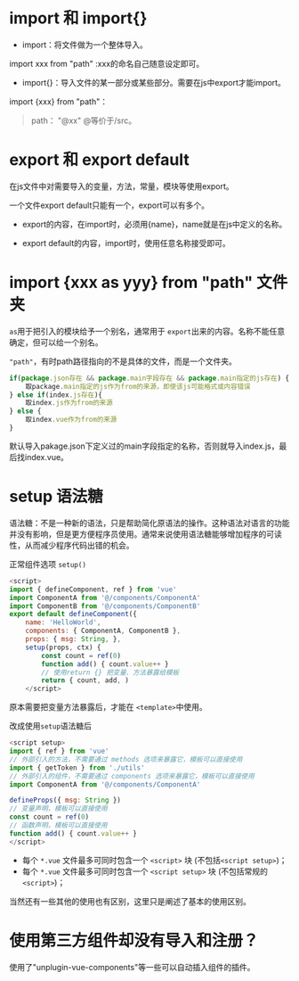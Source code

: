# import 和 import{}

+ import：将文件做为一个整体导入。

import xxx from "path" :xxx的命名自己随意设定即可。

+ import{}：导入文件的某一部分或某些部分。需要在js中export才能import。

import {xxx} from "path"：

> path： "@xx" @等价于/src。


# export 和 export default

在js文件中对需要导入的变量，方法，常量，模块等使用export。

一个文件export default只能有一个，export可以有多个。

+ export的内容，在import时，必须用{name}，name就是在js中定义的名称。

+ export default的内容，import时，使用任意名称接受即可。

# import {xxx as yyy} from "path" 文件夹

`as`用于把引入的模块给予一个别名，通常用于 `export`出来的内容。名称不能任意确定，但可以给一个别名。

`"path"`，有时path路径指向的不是具体的文件，而是一个文件夹。

```js
if(package.json存在 && package.main字段存在 && package.main指定的js存在) {
    取package.main指定的js作为from的来源，即使该js可能格式或内容错误
} else if(index.js存在){
    取index.js作为from的来源
} else {
    取index.vue作为from的来源
}
```

默认导入pakage.json下定义过的main字段指定的名称，否则就导入index.js，最后找index.vue。

# setup 语法糖

语法糖：不是一种新的语法，只是帮助简化原语法的操作。这种语法对语言的功能并没有影响，但是更方便程序员使用。通常来说使用语法糖能够增加程序的可读性，从而减少程序代码出错的机会。

正常组件选项 `setup()`

```js
<script>
import { defineComponent, ref } from 'vue' 
import ComponentA from '@/components/ComponentA' 
import ComponentB from '@/components/ComponentB' 
export default defineComponent({ 
    name: 'HelloWorld', 
    components: { ComponentA, ComponentB }, 
    props: { msg: String, }, 
    setup(props, ctx) {
        const count = ref(0) 
        function add() { count.value++ } 
        // 使用return {} 把变量、方法暴露给模板 
        return { count, add, ) 
    </script>
```

原本需要把变量方法暴露后，才能在 `<template>`中使用。

改成使用`setup`语法糖后

```js
<script setup>
import { ref } from 'vue' 
// 外部引入的方法，不需要通过 methods 选项来暴露它，模板可以直接使用 
import { getToken } from './utils' 
// 外部引入的组件，不需要通过 components 选项来暴露它，模板可以直接使用 
import ComponentA from '@/components/ComponentA' 

defineProps({ msg: String }) 
// 变量声明，模板可以直接使用 
const count = ref(0) 
// 函数声明，模板可以直接使用 
function add() { count.value++ } 
</script>
```

-   每个 `*.vue` 文件最多可同时包含一个 `<script>` 块 (不包括`<script setup>`)；
-   每个 `*.vue` 文件最多可同时包含一个 `<script setup>` 块 (不包括常规的 `<script>`)；

当然还有一些其他的使用也有区别，这里只是阐述了基本的使用区别。

# 使用第三方组件却没有导入和注册？

使用了"unplugin-vue-components"等一些可以自动插入组件的插件。

